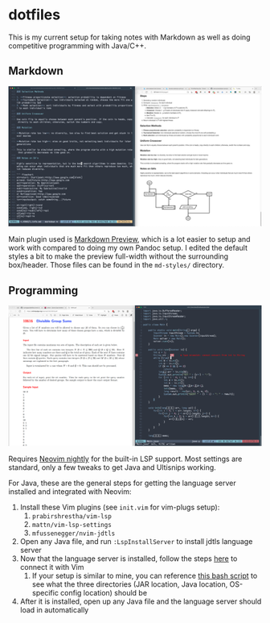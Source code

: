# dotfiles

This is my current setup for taking notes with Markdown as well as doing competitive programming with Java/C++. 

## Markdown

![notes](notes.png)

Main plugin used is [Markdown Preview](https://github.com/iamcco/markdown-preview.nvim), which is a lot easier to setup and work with compared to doing my own Pandoc setup. I edited the default styles a bit to make the preview full-width without the surrounding box/header. Those files can be found in the `md-styles/` directory.

## Programming

![code](code.png)

Requires [Neovim nightly](https://github.com/neovim/neovim/releases/tag/nightly) for the built-in LSP support. Most settings are standard, only a few tweaks to get Java and Ultisnips working.

For Java, these are the general steps for getting the language server installed and integrated with Neovim:

1. Install these Vim plugins (see `init.vim` for vim-plugs setup):
    1. `prabirshrestha/vim-lsp`
    2. `mattn/vim-lsp-settings`
    3. `mfussenegger/nvim-jdtls`
2. Open any Java file, and run `:LspInstallServer` to install jdtls language server
3. Now that the language server is installed, follow the steps [here](https://github.com/mfussenegger/nvim-jdtls) to connect it with Vim
    1. If your setup is similar to mine, you can reference [this bash script](https://github.com/sunnyguan/dotfiles/blob/md-v2/bin/java-lsp.sh) to see what the three directories (JAR location, Java location, OS-specific config location) should be
4. After it is installed, open up any Java file and the language server should load in automatically
